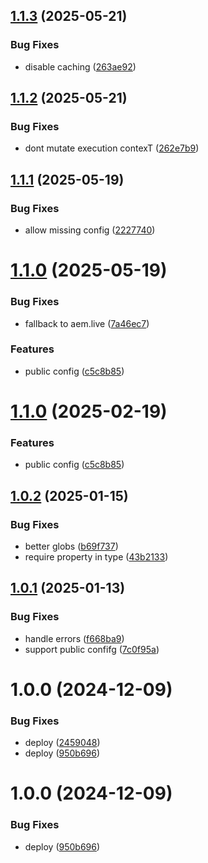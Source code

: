 ## [1.1.3](https://github.com/adobe-rnd/helix-mixer/compare/v1.1.2...v1.1.3) (2025-05-21)


### Bug Fixes

* disable caching ([263ae92](https://github.com/adobe-rnd/helix-mixer/commit/263ae924147a3a0b5b1cde013e4c34f51019bc8a))

## [1.1.2](https://github.com/adobe-rnd/helix-mixer/compare/v1.1.1...v1.1.2) (2025-05-21)


### Bug Fixes

* dont mutate execution contexT ([262e7b9](https://github.com/adobe-rnd/helix-mixer/commit/262e7b9f270006d0cec0671a5e9574f91a08d301))

## [1.1.1](https://github.com/adobe-rnd/helix-mixer/compare/v1.1.0...v1.1.1) (2025-05-19)


### Bug Fixes

* allow missing config ([2227740](https://github.com/adobe-rnd/helix-mixer/commit/22277407ad96ffd3fef2e5b55e7ad0c8c35ade90))

# [1.1.0](https://github.com/adobe-rnd/helix-mixer/compare/v1.0.2...v1.1.0) (2025-05-19)


### Bug Fixes

* fallback to aem.live ([7a46ec7](https://github.com/adobe-rnd/helix-mixer/commit/7a46ec78f03ce9e11ca0529ce7439b656b91ba71))


### Features

* public config ([c5c8b85](https://github.com/adobe-rnd/helix-mixer/commit/c5c8b858cad1110b319e8b6dcce5b1da7daa1774))

# [1.1.0](https://github.com/adobe-rnd/helix-mixer/compare/v1.0.2...v1.1.0) (2025-02-19)


### Features

* public config ([c5c8b85](https://github.com/adobe-rnd/helix-mixer/commit/c5c8b858cad1110b319e8b6dcce5b1da7daa1774))

## [1.0.2](https://github.com/adobe-rnd/helix-mixer/compare/v1.0.1...v1.0.2) (2025-01-15)


### Bug Fixes

* better globs ([b69f737](https://github.com/adobe-rnd/helix-mixer/commit/b69f73746f08b8b9400e9a4e312f392d529c355e))
* require property in type ([43b2133](https://github.com/adobe-rnd/helix-mixer/commit/43b21339b73650a425acbbc9b506e0e711f9527b))

## [1.0.1](https://github.com/adobe-rnd/helix-mixer/compare/v1.0.0...v1.0.1) (2025-01-13)


### Bug Fixes

* handle errors ([f668ba9](https://github.com/adobe-rnd/helix-mixer/commit/f668ba901b79a29f60b69f0bb763213b56ca661f))
* support public confifg ([7c0f95a](https://github.com/adobe-rnd/helix-mixer/commit/7c0f95a7dc558a14de01b1c813ba1a5766ea4c57))

# 1.0.0 (2024-12-09)


### Bug Fixes

* deploy ([2459048](https://github.com/adobe-rnd/helix-mixer/commit/2459048ad8681513029f1009095357281b3faad5))
* deploy ([950b696](https://github.com/adobe-rnd/helix-mixer/commit/950b696793ac731b811c943ddde90790be9f3f8e))

# 1.0.0 (2024-12-09)


### Bug Fixes

* deploy ([950b696](https://github.com/adobe-rnd/helix-mixer/commit/950b696793ac731b811c943ddde90790be9f3f8e))
